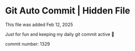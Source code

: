# Git Auto Commit | Hidden File

This file was added Feb 12, 2025

Just for fun and keeping my daily git commit active 🤪

commit number: 1329
